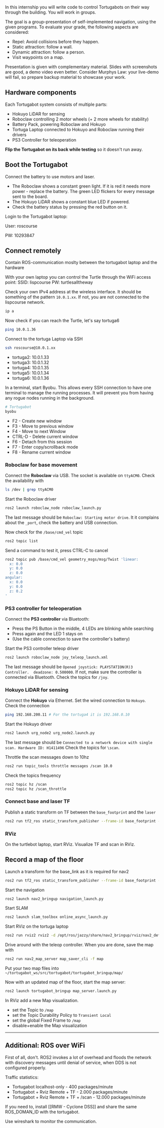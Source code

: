 In this internship you will write code to control Tortugabots on their way through the building. You will work in groups.  

The goal is a group-presentation of self-implemented navigation, using the given programs. To evaluate your grade, the following aspects are considered:
* Repel: Avoid collisions before they happen.
* Static attraction: follow a wall.
* Dynamic attraction: follow a person.
* Visit waypoints on a map.

Presentation is given with complementary material. Slides with screenshots are good, a demo video even better. Consider Murphys Law: your live-demo will fail, so prepare backup material to showcase your work. 
## Hardware components

Each Tortugabot system consists of multiple parts:
* Hokuyo LiDAR for sensing
* Roboclaw controlling 2 motor wheels (+ 2 more wheels for stability)
* Battery Pack, powering Roboclaw and Hokuyo
* Tortuga Laptop connected to Hokuyo and Roboclaw running their drivers
* PS3 Controller for teleoperation

**Flip the Tortugabot on its back while testing** so it doesn't run away.

## Boot the Tortugabot

Connect the battery to use motors and laser.
* The Roboclaw shows a constant green light. If it is red it needs more power - replace the battery. The green LED flickers for every message sent to the board.
* The Hokuyo LiDAR shows a constant blue LED if powered.
* Check the battery status by pressing the red button on it. 

Login to the Tortugabot laptop:

User: roscourse

PW: 10293847

## Connect remotely

Contain ROS-communication moslty between the tortugabot laptop and the hardware 

With your own laptop you can control the Turtle through the WiFi access point:
SSID: lispcourse
PW: turtlesalltheway

Check your own IPv4 address at the wireless interface. It should be something of the pattern `10.0.1.xx`. If not, you are not connected to the lispcourse network.
```bash
ip a
```
Now check if you can reach the Turtle, let's say tortuga6
```bash
ping 10.0.1.36
```
Connect to the tortuga Laptop via SSH
```bash
ssh roscourse@10.0.1.xx
```
* tortuga2: 10.0.1.33
* tortuga3: 10.0.1.32
* tortuga4: 10.0.1.35
* tortuga5: 10.0.1.34
* tortuga6: 10.0.1.36

In a terminal, start Byobu. This allows every SSH connection to have one terminal to manage the running processes. It will prevent you from having any rogue nodes running in the background.
```bash
# Tortugabot
byobu
```
* F2 - Create new window
* F3 - Move to previous window
* F4 - Move to next Window
* CTRL-D - Delete current window
* F6 - Detach from this session
* F7 - Enter copy/scrollback mode
* F8 - Rename current window

### Roboclaw for base movement

Connect the **Roboclaw** via USB. The socket is available on `ttyACM0`.  Check the availability with
```bash
ls /dev | grep ttyACM0
```
Start the Roboclaw driver
```bash
ros2 launch roboclaw_node roboclaw_launch.py
```
The last message should be `Roboclaw: Starting motor drive`.  It it complains about the `_port`, check the battery and USB connection.

Now check for the `/base/cmd_vel` topic
```bash
ros2 topic list
```
Send a command to test it, press CTRL-C to cancel
```bash
ros2 topic pub /base/cmd_vel geometry_msgs/msg/Twist 'linear:
  x: 0.0
  y: 0.0
  z: 0.0
angular:
  x: 0.0
  y: 0.0
  z: 0.2
' 
```
### PS3 controller for teleoperation

Connect the **PS3 controller** via Bluetooth: 
* Press the PS Button in the middle, 4 LEDs are blinking while searching
* Press again and the LED 1 stays on
* (Use the cable connection to save the controller's battery)

Start the PS3 controller teleop driver
```bash
ros2 launch roboclaw_node joy_teleop_launch.xml
```
The last message should be `Opened joystick: PLAYSTATION(R)3 Controller.  deadzone: 0.500000`. If not, make sure the controller is connected via Bluetooth. Check the topics for `/joy`. 

### Hokuyo LiDAR for sensing

Connect the **Hokuyo** via Ethernet. Set the wired connection to `Hokuyo`.  Check the connection
```bash
ping 192.168.200.11 # For the tortuga4 it is 192.168.0.10
```
Start the Hokuyo driver
```bash
ros2 launch urg_node2 urg_node2.launch.py
```
The last message should be 
`Connected to a network device with single scan. Hardware ID: H1411496`
Check the topics for `\scan`.

Throttle the scan messages down to 10hz
```bash
ros2 run topic_tools throttle messages /scan 10.0
```
Check the topics frequency
```bash
ros2 topic hz /scan
ros2 topic hz /scan_throttle
```
### Connect base and laser TF

Publish a static transform on TF between the `base_footprint` and the `laser`
```bash
ros2 run tf2_ros static_transform_publisher --frame-id base_footprint --child-frame-id laser
```
### RViz

On the turtlebot laptop, start RViz. Visualize TF and scan in RViz.

## Record a map of the floor

Launch a transform for the base_link as it is required for nav2
```bash
ros2 run tf2_ros static_transform_publisher --frame-id base_footprint --child-frame-id base_link
```
Start the navigation
```bash
ros2 launch nav2_bringup navigation_launch.py
```
Start SLAM
```bash
ros2 launch slam_toolbox online_async_launch.py
```
Start RViz on the tortuga laptop
```bash
ros2 run rviz2 rviz2 -d /opt/ros/jazzy/share/nav2_bringup/rviz/nav2_default_view.rviz
```
Drive around with the teleop controller. When you are done, save the map with 
```bash
ros2 run nav2_map_server map_saver_cli -f map
```
Put your two map files into `~/tortugabot_ws/src/tortugabot/tortugabot_bringup/map/`

Now with an updated map of the floor, start the map server:
```bash
ros2 launch tortugabot_bringup map_server.launch.py
```

In RViz add a new Map visualization.
* set the Topic to `/map`
* set the Topic Durability Policy to `Transient Local`
* set the global Fixed Frame to `/map`
* disable+enable the Map visualization

---
## Additional: ROS over WiFi

First of all, don't. ROS2 invokes a lot of overhead and floods the network with discovery messages until denial of service, when DDS is not configured properly.

Traffic statistics:
* Tortugabot localhost-only - 400 packages/minute
* Tortugabot + Rviz Remote + TF - 2.000 packages/minute 
* Tortugabot + Rviz Remote + TF + /scan - 12.000 packages/minute 

If you need to, install [[RMW - Cyclone DSS]] and share the same ROS_DOMAN_ID with the tortugabot.

Use wireshark to monitor the communication.